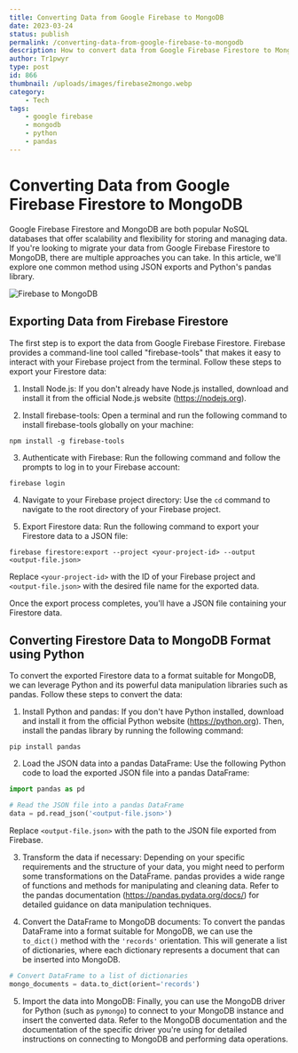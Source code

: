 ```yaml
---
title: Converting Data from Google Firebase to MongoDB
date: 2023-03-24
status: publish
permalink: /converting-data-from-google-firebase-to-mongodb
description: How to convert data from Google Firebase Firestore to MongoDB using Python and pandas.
author: Tr1pwyr
type: post
id: 866
thumbnail: /uploads/images/firebase2mongo.webp
category:
    - Tech
tags:
    - google firebase
    - mongodb
    - python
    - pandas
---
```


# Converting Data from Google Firebase Firestore to MongoDB

Google Firebase Firestore and MongoDB are both popular NoSQL databases that offer scalability and flexibility for storing and managing data. If you're looking to migrate your data from Google Firebase Firestore to MongoDB, there are multiple approaches you can take. In this article, we'll explore one common method using JSON exports and Python's pandas library.

![Firebase to MongoDB](/uploads/images/firebase2mongo.webp)

## Exporting Data from Firebase Firestore

The first step is to export the data from Google Firebase Firestore. Firebase provides a command-line tool called "firebase-tools" that makes it easy to interact with your Firebase project from the terminal. Follow these steps to export your Firestore data:

1. Install Node.js: If you don't already have Node.js installed, download and install it from the official Node.js website (https://nodejs.org).

2. Install firebase-tools: Open a terminal and run the following command to install firebase-tools globally on your machine:

```
npm install -g firebase-tools
```

3. Authenticate with Firebase: Run the following command and follow the prompts to log in to your Firebase account:

```
firebase login
```

4. Navigate to your Firebase project directory: Use the `cd` command to navigate to the root directory of your Firebase project.

5. Export Firestore data: Run the following command to export your Firestore data to a JSON file:

```
firebase firestore:export --project <your-project-id> --output <output-file.json>
```

Replace `<your-project-id>` with the ID of your Firebase project and `<output-file.json>` with the desired file name for the exported data.

Once the export process completes, you'll have a JSON file containing your Firestore data.

## Converting Firestore Data to MongoDB Format using Python

To convert the exported Firestore data to a format suitable for MongoDB, we can leverage Python and its powerful data manipulation libraries such as pandas. Follow these steps to convert the data:

1. Install Python and pandas: If you don't have Python installed, download and install it from the official Python website (https://python.org). Then, install the pandas library by running the following command:

```
pip install pandas
```

2. Load the JSON data into a pandas DataFrame: Use the following Python code to load the exported JSON file into a pandas DataFrame:

```python
import pandas as pd

# Read the JSON file into a pandas DataFrame
data = pd.read_json('<output-file.json>')
```

Replace `<output-file.json>` with the path to the JSON file exported from Firebase.

3. Transform the data if necessary: Depending on your specific requirements and the structure of your data, you might need to perform some transformations on the DataFrame. pandas provides a wide range of functions and methods for manipulating and cleaning data. Refer to the pandas documentation (https://pandas.pydata.org/docs/) for detailed guidance on data manipulation techniques.

4. Convert the DataFrame to MongoDB documents: To convert the pandas DataFrame into a format suitable for MongoDB, we can use the `to_dict()` method with the `'records'` orientation. This will generate a list of dictionaries, where each dictionary represents a document that can be inserted into MongoDB.

```python
# Convert DataFrame to a list of dictionaries
mongo_documents = data.to_dict(orient='records')
```

5. Import the data into MongoDB: Finally, you can use the MongoDB driver for Python (such as `pymongo`) to connect to your MongoDB instance and insert the converted data. Refer to the MongoDB documentation and the documentation of the specific driver you're using for detailed instructions on connecting to MongoDB and performing data operations.

